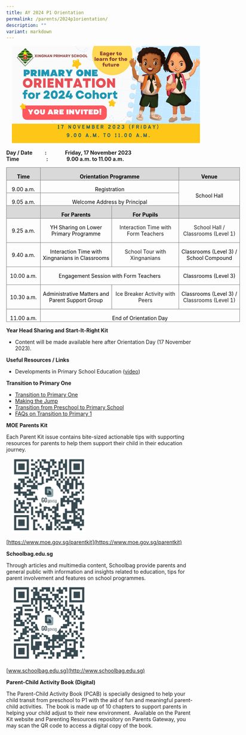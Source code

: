```yaml
---
title: AY 2024 P1 Orientation
permalink: /parents/2024p1orientation/
description: ""
variant: markdown
---
```

<img align="Centre" style="width:6000px;height:260px;margin-left:15px;" src="/files/Parents/P1%202024/2024%20orientation%20banner.jpeg">

      
**Day / Date&nbsp;&nbsp;&nbsp;&nbsp;&nbsp;&nbsp;&nbsp;&nbsp;&nbsp; :&nbsp;&nbsp;&nbsp;&nbsp;&nbsp;&nbsp;&nbsp;&nbsp;&nbsp;&nbsp;&nbsp;&nbsp;&nbsp;&nbsp; Friday, 17 November 2023**
<br>
**Time&nbsp;&nbsp;&nbsp;&nbsp;&nbsp;&nbsp;&nbsp;&nbsp;&nbsp;&nbsp;&nbsp;&nbsp;&nbsp;&nbsp;&nbsp;&nbsp;&nbsp;&nbsp;&nbsp;&nbsp;&nbsp; :&nbsp;&nbsp;&nbsp;&nbsp;&nbsp;&nbsp;&nbsp;&nbsp;&nbsp;&nbsp;&nbsp;&nbsp;&nbsp;&nbsp; 9.00 a.m. to 11.00 a.m.**  
  

<table class="MsoNormalTable" border="0" cellspacing="0" cellpadding="0" width="626" style="width:469.2pt;border-collapse:collapse;mso-yfti-tbllook:1184"><tbody><tr style="mso-yfti-irow:0;mso-yfti-firstrow:yes;height:8.65pt"><td width="90" style="width:67.25pt;border:solid #7F7F7F 1.0pt;mso-border-alt:
  solid #7F7F7F .5pt;background:#D9D9D9;mso-background-themecolor:background1;
  mso-background-themeshade:217;padding:.75pt .75pt .75pt .75pt;height:8.65pt"><p class="MsoNormal" align="center" style="margin-bottom:0cm;text-align:center"><b><span style="mso-fareast-font-family:&quot;Times New Roman&quot;;mso-bidi-font-family:Calibri;
  mso-bidi-theme-font:minor-latin;color:black">Time</span></b><span style="mso-fareast-font-family:&quot;Times New Roman&quot;;mso-bidi-font-family:Calibri;
  mso-bidi-theme-font:minor-latin"></span></p></td><td width="373" colspan="2" style="width:280.1pt;border:solid #7F7F7F 1.0pt;
  border-left:none;mso-border-left-alt:solid #7F7F7F .5pt;mso-border-alt:solid #7F7F7F .5pt;
  background:#D9D9D9;mso-background-themecolor:background1;mso-background-themeshade:
  217;padding:.75pt .75pt .75pt .75pt;height:8.65pt"><p class="MsoNormal" align="center" style="margin-bottom:0cm;text-align:center"><b><span style="mso-bidi-font-family:Calibri;mso-bidi-theme-font:minor-latin;
  color:black">Orientation</span></b><b><span style="mso-fareast-font-family:
  &quot;Times New Roman&quot;;mso-bidi-font-family:Calibri;mso-bidi-theme-font:minor-latin;
  color:black"> Programme</span></b><span style="mso-fareast-font-family:&quot;Times New Roman&quot;;
  mso-bidi-font-family:Calibri;mso-bidi-theme-font:minor-latin"></span></p></td><td width="162" style="width:121.85pt;border:solid #7F7F7F 1.0pt;border-left:
  none;mso-border-left-alt:solid #7F7F7F .5pt;mso-border-alt:solid #7F7F7F .5pt;
  background:#D9D9D9;mso-background-themecolor:background1;mso-background-themeshade:
  217;padding:.75pt .75pt .75pt .75pt;height:8.65pt"><p class="MsoNormal" align="center" style="margin-bottom:0cm;text-align:center"><b><span style="mso-fareast-font-family:&quot;Times New Roman&quot;;mso-bidi-font-family:Calibri;
  mso-bidi-theme-font:minor-latin;color:black">Venue</span></b><span style="mso-fareast-font-family:&quot;Times New Roman&quot;;mso-bidi-font-family:Calibri;
  mso-bidi-theme-font:minor-latin"></span></p></td></tr><tr style="mso-yfti-irow:1;height:2.75pt"><td width="90" style="width:67.25pt;border:solid #7F7F7F 1.0pt;border-top:none;
  mso-border-top-alt:solid #7F7F7F .5pt;mso-border-alt:solid #7F7F7F .5pt;
  padding:.75pt .75pt .75pt .75pt;height:2.75pt"><p class="MsoNormal" align="center" style="margin-bottom:0cm;text-align:center"><span style="mso-fareast-font-family:&quot;Times New Roman&quot;;mso-bidi-font-family:Calibri;
  mso-bidi-theme-font:minor-latin;color:black">9.00 a.m.</span><span style="mso-fareast-font-family:&quot;Times New Roman&quot;;mso-bidi-font-family:Calibri;
  mso-bidi-theme-font:minor-latin"></span></p></td><td width="373" colspan="2" style="width:280.1pt;border-top:none;border-left:
  none;border-bottom:solid #7F7F7F 1.0pt;border-right:solid #7F7F7F 1.0pt;
  mso-border-top-alt:solid #7F7F7F .5pt;mso-border-left-alt:solid #7F7F7F .5pt;
  mso-border-alt:solid #7F7F7F .5pt;padding:.75pt .75pt .75pt .75pt;height:
  2.75pt"><p class="MsoNormal" align="center" style="margin-bottom:0cm;text-align:center"><span style="mso-fareast-font-family:&quot;Times New Roman&quot;;mso-bidi-font-family:Calibri;
  mso-bidi-theme-font:minor-latin;color:black">Registration</span><span style="mso-fareast-font-family:&quot;Times New Roman&quot;;mso-bidi-font-family:Calibri;
  mso-bidi-theme-font:minor-latin"></span></p></td><td width="162" rowspan="2" style="width:121.85pt;border-top:none;border-left:
  none;border-bottom:solid #7F7F7F 1.0pt;border-right:solid #7F7F7F 1.0pt;
  mso-border-top-alt:solid #7F7F7F .5pt;mso-border-left-alt:solid #7F7F7F .5pt;
  mso-border-alt:solid #7F7F7F .5pt;padding:.75pt .75pt .75pt .75pt;height:
  2.75pt"><p class="MsoNormal" align="center" style="margin-bottom:0cm;text-align:center"><span style="mso-fareast-font-family:&quot;Times New Roman&quot;;mso-bidi-font-family:Calibri;
  mso-bidi-theme-font:minor-latin;color:black">School Hall</span><span style="mso-fareast-font-family:&quot;Times New Roman&quot;;mso-bidi-font-family:Calibri;
  mso-bidi-theme-font:minor-latin"></span></p></td></tr><tr style="mso-yfti-irow:2;height:6.85pt"><td width="90" style="width:67.25pt;border:solid #7F7F7F 1.0pt;border-top:none;
  mso-border-top-alt:solid #7F7F7F .5pt;mso-border-alt:solid #7F7F7F .5pt;
  padding:.75pt .75pt .75pt .75pt;height:6.85pt"><p class="MsoNormal" align="center" style="margin-bottom:0cm;text-align:center"><span style="mso-fareast-font-family:&quot;Times New Roman&quot;;mso-bidi-font-family:Calibri;
  mso-bidi-theme-font:minor-latin;color:black">9.05 a.m.</span><span style="mso-fareast-font-family:&quot;Times New Roman&quot;;mso-bidi-font-family:Calibri;
  mso-bidi-theme-font:minor-latin"></span></p></td><td width="373" colspan="2" style="width:280.1pt;border-top:none;border-left:
  none;border-bottom:solid #7F7F7F 1.0pt;border-right:solid #7F7F7F 1.0pt;
  mso-border-top-alt:solid #7F7F7F .5pt;mso-border-left-alt:solid #7F7F7F .5pt;
  mso-border-alt:solid #7F7F7F .5pt;padding:.75pt .75pt .75pt .75pt;height:
  6.85pt"><p class="MsoNormal" align="center" style="margin-bottom:0cm;text-align:center"><span style="mso-fareast-font-family:&quot;Times New Roman&quot;;mso-bidi-font-family:Calibri;
  mso-bidi-theme-font:minor-latin;color:black">Welcome Address by Principal</span><span style="mso-fareast-font-family:&quot;Times New Roman&quot;;mso-bidi-font-family:Calibri;
  mso-bidi-theme-font:minor-latin"></span></p></td></tr><tr style="mso-yfti-irow:3;height:4.15pt"><td width="90" style="width:67.25pt;border:solid #7F7F7F 1.0pt;border-top:none;
  mso-border-top-alt:solid #7F7F7F .5pt;mso-border-alt:solid #7F7F7F .5pt;
  background:#D9D9D9;mso-background-themecolor:background1;mso-background-themeshade:
  217;padding:.75pt .75pt .75pt .75pt;height:4.15pt"><p class="MsoNormal" align="center" style="margin-bottom:0cm;text-align:center"><span style="mso-fareast-font-family:&quot;Times New Roman&quot;;mso-bidi-font-family:Calibri;
  mso-bidi-theme-font:minor-latin;color:black">&nbsp;</span></p></td><td width="192" style="width:144.0pt;border-top:none;border-left:none;
  border-bottom:solid #7F7F7F 1.0pt;border-right:solid #7F7F7F 1.0pt;
  mso-border-top-alt:solid #7F7F7F .5pt;mso-border-left-alt:solid #7F7F7F .5pt;
  mso-border-alt:solid #7F7F7F .5pt;background:#D9D9D9;mso-background-themecolor:
  background1;mso-background-themeshade:217;padding:.75pt .75pt .75pt .75pt;
  height:4.15pt"><p class="MsoNormal" align="center" style="margin-bottom:0cm;text-align:center"><b><span style="mso-fareast-font-family:&quot;Times New Roman&quot;;mso-bidi-font-family:Calibri;
  mso-bidi-theme-font:minor-latin;color:black">For Parents</span></b></p></td><td width="181" style="width:136.1pt;border-top:none;border-left:none;
  border-bottom:solid #7F7F7F 1.0pt;border-right:solid #7F7F7F 1.0pt;
  mso-border-top-alt:solid #7F7F7F .5pt;mso-border-left-alt:solid #7F7F7F .5pt;
  mso-border-alt:solid #7F7F7F .5pt;background:#D9D9D9;mso-background-themecolor:
  background1;mso-background-themeshade:217;padding:.75pt .75pt .75pt .75pt;
  height:4.15pt"><p class="MsoNormal" align="center" style="margin-bottom:0cm;text-align:center"><b><span style="mso-fareast-font-family:&quot;Times New Roman&quot;;mso-bidi-font-family:Calibri;
  mso-bidi-theme-font:minor-latin;color:black">For Pupils</span></b></p></td><td width="162" style="width:121.85pt;border-top:none;border-left:none;
  border-bottom:solid #7F7F7F 1.0pt;border-right:solid #7F7F7F 1.0pt;
  mso-border-left-alt:solid #7F7F7F .5pt;mso-border-left-alt:solid #7F7F7F .5pt;
  mso-border-bottom-alt:solid #7F7F7F .5pt;mso-border-right-alt:solid #7F7F7F .5pt;
  background:#D9D9D9;mso-background-themecolor:background1;mso-background-themeshade:
  217;padding:.75pt .75pt .75pt .75pt;height:4.15pt"><p class="MsoNormal" align="center" style="margin-bottom:0cm;text-align:center"><span style="mso-fareast-font-family:&quot;Times New Roman&quot;;mso-bidi-font-family:Calibri;
  mso-bidi-theme-font:minor-latin">&nbsp;</span></p></td></tr><tr style="mso-yfti-irow:4;height:14.5pt"><td width="90" style="width:67.25pt;border:solid #7F7F7F 1.0pt;border-top:none;
  mso-border-top-alt:solid #7F7F7F .5pt;mso-border-alt:solid #7F7F7F .5pt;
  padding:.75pt .75pt .75pt .75pt;height:14.5pt"><p class="MsoNormal" align="center" style="mso-margin-bottom-alt:auto;text-align:
  center"><span style="mso-fareast-font-family:&quot;Times New Roman&quot;;mso-bidi-font-family:
  Calibri;mso-bidi-theme-font:minor-latin;color:black">9.25 a.m.</span><span style="mso-fareast-font-family:&quot;Times New Roman&quot;;mso-bidi-font-family:Calibri;
  mso-bidi-theme-font:minor-latin"></span></p></td><td width="192" style="width:144.0pt;border-top:none;border-left:none;
  border-bottom:solid #7F7F7F 1.0pt;border-right:solid #7F7F7F 1.0pt;
  mso-border-top-alt:solid #7F7F7F .5pt;mso-border-left-alt:solid #7F7F7F .5pt;
  mso-border-alt:solid #7F7F7F .5pt;padding:.75pt .75pt .75pt .75pt;height:
  14.5pt"><p class="MsoNormal" align="center" style="mso-margin-bottom-alt:auto;text-align:
  center"><span style="mso-fareast-font-family:&quot;Times New Roman&quot;;mso-bidi-font-family:
  Calibri;mso-bidi-theme-font:minor-latin;color:black">YH Sharing on Lower Primary Programme</span><span style="mso-fareast-font-family:&quot;Times New Roman&quot;;
  mso-bidi-font-family:Calibri;mso-bidi-theme-font:minor-latin"></span></p></td><td width="181" style="width:136.1pt;border-top:none;border-left:none;
  border-bottom:solid #7F7F7F 1.0pt;border-right:solid #7F7F7F 1.0pt;
  mso-border-top-alt:solid #7F7F7F .5pt;mso-border-left-alt:solid #7F7F7F .5pt;
  mso-border-alt:solid #7F7F7F .5pt;padding:.75pt .75pt .75pt .75pt;height:
  14.5pt"><p class="MsoNormal" align="center" style="mso-margin-bottom-alt:auto;text-align:
  center"><span style="mso-fareast-font-family:&quot;Times New Roman&quot;;mso-bidi-font-family:
  Calibri;mso-bidi-theme-font:minor-latin">Interaction Time with<br>Form Teachers</span></p></td><td width="162" style="width:121.85pt;border-top:none;border-left:none;
  border-bottom:solid #7F7F7F 1.0pt;border-right:solid #7F7F7F 1.0pt;
  mso-border-top-alt:solid #7F7F7F .5pt;mso-border-left-alt:solid #7F7F7F .5pt;
  mso-border-alt:solid #7F7F7F .5pt;padding:.75pt .75pt .75pt .75pt;height:
  14.5pt"><p class="MsoNormal" align="center" style="mso-margin-bottom-alt:auto;text-align:
  center"><span style="mso-fareast-font-family:&quot;Times New Roman&quot;;mso-bidi-font-family:
  Calibri;mso-bidi-theme-font:minor-latin">School Hall /<br>Classrooms (Level 1)</span></p></td></tr><tr style="mso-yfti-irow:5;height:6.4pt"><td width="90" style="width:67.25pt;border:solid #7F7F7F 1.0pt;border-top:none;
  mso-border-top-alt:solid #7F7F7F .5pt;mso-border-alt:solid #7F7F7F .5pt;
  padding:.75pt .75pt .75pt .75pt;height:6.4pt"><p class="MsoNormal" align="center" style="mso-margin-bottom-alt:auto;text-align:
  center"><span style="mso-fareast-font-family:&quot;Times New Roman&quot;;mso-bidi-font-family:
  Calibri;mso-bidi-theme-font:minor-latin;color:black">9.40 a.m.</span><span style="mso-fareast-font-family:&quot;Times New Roman&quot;;mso-bidi-font-family:Calibri;
  mso-bidi-theme-font:minor-latin"></span></p></td><td width="192" style="width:144.0pt;border-top:none;border-left:none;
  border-bottom:solid #7F7F7F 1.0pt;border-right:solid #7F7F7F 1.0pt;
  mso-border-top-alt:solid #7F7F7F .5pt;mso-border-left-alt:solid #7F7F7F .5pt;
  mso-border-alt:solid #7F7F7F .5pt;padding:.75pt .75pt .75pt .75pt;height:
  6.4pt"><p class="MsoNormal" align="center" style="mso-margin-bottom-alt:auto;text-align:
  center"><span style="mso-fareast-font-family:&quot;Times New Roman&quot;;mso-bidi-font-family:
  Calibri;mso-bidi-theme-font:minor-latin;color:black">Interaction Time with Xingnanians in Classrooms</span><span style="mso-fareast-font-family:&quot;Times New Roman&quot;;
  mso-bidi-font-family:Calibri;mso-bidi-theme-font:minor-latin"></span></p></td><td width="181" style="width:136.1pt;border-top:none;border-left:none;
  border-bottom:solid #7F7F7F 1.0pt;border-right:solid #7F7F7F 1.0pt;
  mso-border-top-alt:solid #7F7F7F .5pt;mso-border-left-alt:solid #7F7F7F .5pt;
  mso-border-alt:solid #7F7F7F .5pt;padding:.75pt .75pt .75pt .75pt;height:
  6.4pt"><p class="MsoNormal" align="center" style="mso-margin-bottom-alt:auto;text-align:
  center"><span style="mso-fareast-font-family:&quot;Times New Roman&quot;;mso-bidi-font-family:
  Calibri;mso-bidi-theme-font:minor-latin">School Tour with<br>Xingnanians</span></p></td><td width="162" style="width:121.85pt;border-top:none;border-left:none;
  border-bottom:solid #7F7F7F 1.0pt;border-right:solid #7F7F7F 1.0pt;
  mso-border-top-alt:solid #7F7F7F .5pt;mso-border-left-alt:solid #7F7F7F .5pt;
  mso-border-alt:solid #7F7F7F .5pt;padding:.75pt .75pt .75pt .75pt;height:
  6.4pt"><p class="MsoNormal" align="center" style="mso-margin-bottom-alt:auto;text-align:
  center"><span style="mso-fareast-font-family:&quot;Times New Roman&quot;;mso-bidi-font-family:
  Calibri;mso-bidi-theme-font:minor-latin;color:black">Classrooms (Level 3) / School Compound</span><span style="mso-fareast-font-family:&quot;Times New Roman&quot;;
  mso-bidi-font-family:Calibri;mso-bidi-theme-font:minor-latin"></span></p></td></tr><tr style="mso-yfti-irow:6;height:6.4pt"><td width="90" style="width:67.25pt;border:solid #7F7F7F 1.0pt;border-top:none;
  mso-border-top-alt:solid #7F7F7F .5pt;mso-border-alt:solid #7F7F7F .5pt;
  padding:.75pt .75pt .75pt .75pt;height:6.4pt"><p class="MsoNormal" align="center" style="mso-margin-bottom-alt:auto;text-align:
  center"><span style="mso-fareast-font-family:&quot;Times New Roman&quot;;mso-bidi-font-family:
  Calibri;mso-bidi-theme-font:minor-latin;color:black">10.00 a.m.</span><span style="mso-fareast-font-family:&quot;Times New Roman&quot;;mso-bidi-font-family:Calibri;
  mso-bidi-theme-font:minor-latin"></span></p></td><td width="373" colspan="2" style="width:280.1pt;border-top:none;border-left:
  none;border-bottom:solid #7F7F7F 1.0pt;border-right:solid #7F7F7F 1.0pt;
  mso-border-top-alt:solid #7F7F7F .5pt;mso-border-left-alt:solid #7F7F7F .5pt;
  mso-border-alt:solid #7F7F7F .5pt;padding:.75pt .75pt .75pt .75pt;height:
  6.4pt"><p class="MsoNormal" align="center" style="mso-margin-bottom-alt:auto;text-align:
  center"><span style="mso-fareast-font-family:&quot;Times New Roman&quot;;mso-bidi-font-family:
  Calibri;mso-bidi-theme-font:minor-latin;color:black">Engagement Session with Form Teachers</span><span style="mso-fareast-font-family:&quot;Times New Roman&quot;;
  mso-bidi-font-family:Calibri;mso-bidi-theme-font:minor-latin"></span></p></td><td width="162" style="width:121.85pt;border-top:none;border-left:none;
  border-bottom:solid #7F7F7F 1.0pt;border-right:solid #7F7F7F 1.0pt;
  mso-border-top-alt:solid #7F7F7F .5pt;mso-border-left-alt:solid #7F7F7F .5pt;
  mso-border-alt:solid #7F7F7F .5pt;padding:.75pt .75pt .75pt .75pt;height:
  6.4pt"><p class="MsoNormal" align="center" style="mso-margin-bottom-alt:auto;text-align:
  center"><span style="mso-fareast-font-family:&quot;Times New Roman&quot;;mso-bidi-font-family:
  Calibri;mso-bidi-theme-font:minor-latin;color:black">Classrooms (Level 3)</span><span style="mso-fareast-font-family:&quot;Times New Roman&quot;;mso-bidi-font-family:Calibri;
  mso-bidi-theme-font:minor-latin"></span></p></td></tr><tr style="mso-yfti-irow:7;height:2.75pt"><td width="90" style="width:67.25pt;border:solid #7F7F7F 1.0pt;border-top:none;
  mso-border-top-alt:solid #7F7F7F .5pt;mso-border-alt:solid #7F7F7F .5pt;
  padding:.75pt .75pt .75pt .75pt;height:2.75pt"><p class="MsoNormal" align="center" style="mso-margin-bottom-alt:auto;text-align:
  center"><span style="mso-fareast-font-family:&quot;Times New Roman&quot;;mso-bidi-font-family:
  Calibri;mso-bidi-theme-font:minor-latin;color:black">10.30 a.m.</span><span style="mso-fareast-font-family:&quot;Times New Roman&quot;;mso-bidi-font-family:Calibri;
  mso-bidi-theme-font:minor-latin"></span></p></td><td width="192" style="width:144.0pt;border-top:none;border-left:none;
  border-bottom:solid #7F7F7F 1.0pt;border-right:solid #7F7F7F 1.0pt;
  mso-border-top-alt:solid #7F7F7F .5pt;mso-border-left-alt:solid #7F7F7F .5pt;
  mso-border-alt:solid #7F7F7F .5pt;padding:.75pt .75pt .75pt .75pt;height:
  2.75pt"><p class="MsoNormal" align="center" style="mso-margin-bottom-alt:auto;text-align:
  center"><span style="mso-fareast-font-family:&quot;Times New Roman&quot;;mso-bidi-font-family:
  Calibri;mso-bidi-theme-font:minor-latin;color:black">Administrative Matters and Parent Support Group</span><span style="mso-fareast-font-family:&quot;Times New Roman&quot;;
  mso-bidi-font-family:Calibri;mso-bidi-theme-font:minor-latin"></span></p></td><td width="181" style="width:136.1pt;border-top:none;border-left:none;
  border-bottom:solid #7F7F7F 1.0pt;border-right:solid #7F7F7F 1.0pt;
  mso-border-top-alt:solid #7F7F7F .5pt;mso-border-left-alt:solid #7F7F7F .5pt;
  mso-border-alt:solid #7F7F7F .5pt;padding:.75pt .75pt .75pt .75pt;height:
  2.75pt"><p class="MsoNormal" align="center" style="mso-margin-bottom-alt:auto;text-align:
  center"><span style="mso-fareast-font-family:&quot;Times New Roman&quot;;mso-bidi-font-family:
  Calibri;mso-bidi-theme-font:minor-latin">Ice Breaker Activity with Peers</span></p></td><td width="162" style="width:121.85pt;border-top:none;border-left:none;
  border-bottom:solid #7F7F7F 1.0pt;border-right:solid #7F7F7F 1.0pt;
  mso-border-top-alt:solid #7F7F7F .5pt;mso-border-left-alt:solid #7F7F7F .5pt;
  mso-border-alt:solid #7F7F7F .5pt;padding:.75pt .75pt .75pt .75pt;height:
  2.75pt"><p class="MsoNormal" align="center" style="mso-margin-bottom-alt:auto;text-align:
  center"><span style="mso-fareast-font-family:&quot;Times New Roman&quot;;mso-bidi-font-family:
  Calibri;mso-bidi-theme-font:minor-latin;color:black">Classrooms (Level 3) / </span><span style="mso-fareast-font-family:&quot;Times New Roman&quot;;mso-bidi-font-family:Calibri;
  mso-bidi-theme-font:minor-latin">Classrooms (Level 1)</span></p></td></tr><tr style="mso-yfti-irow:8;mso-yfti-lastrow:yes;height:2.75pt"><td width="90" style="width:67.25pt;border:solid #7F7F7F 1.0pt;border-top:none;
  mso-border-top-alt:solid #7F7F7F .5pt;mso-border-alt:solid #7F7F7F .5pt;
  padding:.75pt .75pt .75pt .75pt;height:2.75pt"><p class="MsoNormal" align="center" style="margin-bottom:0cm;text-align:center"><span style="mso-fareast-font-family:&quot;Times New Roman&quot;;mso-bidi-font-family:Calibri;
  mso-bidi-theme-font:minor-latin;color:black">11.00 a.m.</span><span style="mso-fareast-font-family:&quot;Times New Roman&quot;;mso-bidi-font-family:Calibri;
  mso-bidi-theme-font:minor-latin"></span></p></td><td width="536" colspan="3" style="width:401.95pt;border-top:none;border-left:
  none;border-bottom:solid #7F7F7F 1.0pt;border-right:solid #7F7F7F 1.0pt;
  mso-border-top-alt:solid #7F7F7F .5pt;mso-border-left-alt:solid #7F7F7F .5pt;
  mso-border-alt:solid #7F7F7F .5pt;padding:.75pt .75pt .75pt .75pt;height:
  2.75pt"><p class="MsoNormal" align="center" style="margin-bottom:0cm;text-align:center"><span style="mso-fareast-font-family:&quot;Times New Roman&quot;;mso-bidi-font-family:Calibri;
  mso-bidi-theme-font:minor-latin;color:black">End of Orientation Day</span><span style="mso-fareast-font-family:&quot;Times New Roman&quot;;mso-bidi-font-family:Calibri;
  mso-bidi-theme-font:minor-latin"></span></p></td></tr></tbody></table>

**Year Head Sharing and Start-It-Right Kit**
* Content will be made available here after Orientation Day (17 November 2023).

**Useful Resources / Links**

* Developments in Primary School Education ([video](https://youtu.be/9paLbNR2zWg))

**Transition to Primary One**

* [Transition to Primary One](https://youtu.be/l0EnKuLTHpQ)
* [Making the Jump](https://youtu.be/7oGItQKEwmc)
*  [Transition from Preschool to Primary School](/files/Parents/P1%202024/transition%20from%20preschool%20to%20primary%20school%20.pdf)
*  [FAQs on Transition to Primary 1](/files/Parents/P1%202024/faqs%20on%20transition%20to%20primary%201%20.pdf)

**MOE Parents Kit**

Each Parent Kit issue contains bite-sized actionable tips with supporting resources for parents to help them support their child in their education journey.

<img align="Centre" style="width:200px;height:200px;margin-left:15px;" src="/files/Parents/P1%202024/moe%20parent%20kit.png">

[https://www.moe.gov.sg/parentkit](https://www.moe.gov.sg/parentkit)



**Schoolbag.edu.sg**

Through articles and multimedia content, Schoolbag provide parents and general public with information and insights related to education, tips for parent involvement and features on school programmes.

<img align="Centre" style="width:200px;height:200px;margin-left:15px;" src="/files/Parents/P1%202024/schoolbag.png">

[www.schoolbag.edu.sg](http://www.schoolbag.edu.sg)

**Parent-Child Activity Book (Digital)**

The Parent-Child Activity Book (PCAB) is specially designed to help your child transit from preschool to P1 with the aid of fun and meaningful parent-child activities.&nbsp; The book is made up of 10 chapters to support parents in helping your child adjust to their new environment.&nbsp; Available on the Parent Kit website and Parenting Resources repository on Parents Gateway, you may scan the QR code to access a digital copy of the book.